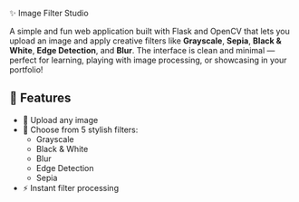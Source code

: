 ✨ Image Filter Studio

A simple and fun web application built with Flask and OpenCV that lets you upload an image and apply creative filters like **Grayscale**, **Sepia**, **Black & White**, **Edge Detection**, and **Blur**. The interface is clean and minimal — perfect for learning, playing with image processing, or showcasing in your portfolio!



## 🚀 Features

- 📸 Upload any image
- 🎨 Choose from 5 stylish filters:
  - Grayscale
  - Black & White
  - Blur
  - Edge Detection
  - Sepia
- ⚡ Instant filter processing
